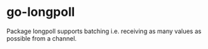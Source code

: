 # go-longpoll
Package longpoll supports batching i.e. receiving as many values as possible from a channel.

